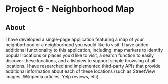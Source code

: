 # Project 6 - Neighborhood Map

## About
I have developed a single-page application featuring a map of your neighborhood or a neighborhood you would like to visit. I have added additional functionality to this application, including: map markers to identify popular locations or places you’d like to visit, a search function to easily discover these locations, and a listview to support simple browsing of all locations. I have researched and implemented third-party APIs that provide additional information about each of these locations (such as StreetView images, Wikipedia articles, Yelp reviews, etc).
